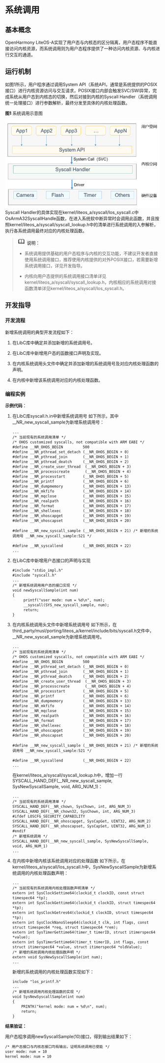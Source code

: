 # 系统调用


## 基本概念

OpenHarmony LiteOS-A实现了用户态与内核态的区分隔离，用户态程序不能直接访问内核资源，而系统调用则为用户态程序提供了一种访问内核资源、与内核进行交互的通道。


## 运行机制

  如图1所示，用户程序通过调用System API（系统API，通常是系统提供的POSIX接口）进行内核资源访问与交互请求，POSIX接口内部会触发SVC/SWI异常，完成系统从用户态到内核态的切换，然后对接到内核的Syscall Handler（系统调用统一处理接口）进行参数解析，最终分发至具体的内核处理函数。
  
  **图1** 系统调用示意图

  ![zh-cn_image_0000001132856572](figures/zh-cn_image_0000001132856572.png)
Syscall Handler的具体实现在kernel/liteos_a/syscall/los_syscall.c中OsArmA32SyscallHandle函数，在进入系统软中断异常时会调用此函数，并且按照kernel/liteos_a/syscall/syscall_lookup.h中的清单进行系统调用的入参解析，执行各系统调用最终对应的内核处理函数。

> ![icon-note.gif](public_sys-resources/icon-note.gif) **说明：**
> - 系统调用提供基础的用户态程序与内核的交互功能，不建议开发者直接使用系统调用接口，推荐使用内核提供的对外POSIX接口，若需要新增系统调用接口，详见开发指导。
> 
> - 内核向用户态提供的系统调用接口清单详见kernel/liteos_a/syscall/syscall_lookup.h，内核相应的系统调用对接函数清单详见kernel/liteos_a/syscall/los_syscall.h。


## 开发指导


### 开发流程

新增系统调用的典型开发流程如下：

1. 在LibC库中确定并添加新增的系统调用号。

2. 在LibC库中新增用户态的函数接口声明及实现。

3. 在内核系统调用头文件中确定并添加新增的系统调用号及对应内核处理函数的声明。

4. 在内核中新增该系统调用对应的内核处理函数。


### 编程实例

**示例代码**：

1. 在LibC库syscall.h.in中新增系统调用号
     如下所示，其中__NR_new_syscall_sample为新增系统调用号：
     
   ```
   ...
   /* 当前现有的系统调用清单 */
   /* OHOS customized syscalls, not compatible with ARM EABI */
   #define __NR_OHOS_BEGIN         500
   #define __NR_pthread_set_detach (__NR_OHOS_BEGIN + 0)
   #define __NR_pthread_join       (__NR_OHOS_BEGIN + 1)
   #define __NR_pthread_deatch     (__NR_OHOS_BEGIN + 2)
   #define __NR_create_user_thread  (__NR_OHOS_BEGIN + 3)
   #define __NR_processcreate       (__NR_OHOS_BEGIN + 4)
   #define __NR_processtart        (__NR_OHOS_BEGIN + 5)
   #define __NR_printf             (__NR_OHOS_BEGIN + 6)
   #define __NR_dumpmemory         (__NR_OHOS_BEGIN + 13)
   #define __NR_mkfifo             (__NR_OHOS_BEGIN + 14)
   #define __NR_mqclose            (__NR_OHOS_BEGIN + 15)
   #define __NR_realpath           (__NR_OHOS_BEGIN + 16)
   #define __NR_format             (__NR_OHOS_BEGIN + 17)
   #define __NR_shellexec          (__NR_OHOS_BEGIN + 18)
   #define __NR_ohoscapget         (__NR_OHOS_BEGIN + 19)
   #define __NR_ohoscapset         (__NR_OHOS_BEGIN + 20)
   
   #define __NR_new_syscall_sample (__NR_OHOS_BEGIN + 21) /* 新增的系统调用号 __NR_new_syscall_sample:521 */
   
   #define __NR_syscallend         (__NR_OHOS_BEGIN + 22)
   ...
   ```

2. 在LibC库中新增用户态接口的声明与实现
     
   ```
   #include "stdio_impl.h"
   #include "syscall.h"
   ...
   /* 新增系统调用用户态的接口实现 */
   void newSyscallSample(int num)
   {
        printf("user mode: num = %d\n", num);
        __syscall(SYS_new_syscall_sample, num);
        return;
   }
   ```

3. 在内核系统调用头文件中新增系统调用号
   如下所示，在third_party/musl/porting/liteos_a/kernel/include/bits/syscall.h文件中，__NR_new_syscall_sample为新增系统调用号。

     
   ```
   ...
   /* 当前现有的系统调用清单 */
   /* OHOS customized syscalls, not compatible with ARM EABI */
   #define __NR_OHOS_BEGIN         500
   #define __NR_pthread_set_detach (__NR_OHOS_BEGIN + 0)
   #define __NR_pthread_join       (__NR_OHOS_BEGIN + 1)
   #define __NR_pthread_deatch     (__NR_OHOS_BEGIN + 2)
   #define __NR_create_user_thread  (__NR_OHOS_BEGIN + 3)
   #define __NR_processcreate       (__NR_OHOS_BEGIN + 4)
   #define __NR_processtart        (__NR_OHOS_BEGIN + 5)
   #define __NR_printf             (__NR_OHOS_BEGIN + 6)
   #define __NR_dumpmemory         (__NR_OHOS_BEGIN + 13)
   #define __NR_mkfifo             (__NR_OHOS_BEGIN + 14)
   #define __NR_mqclose            (__NR_OHOS_BEGIN + 15)
   #define __NR_realpath           (__NR_OHOS_BEGIN + 16)
   #define __NR_format             (__NR_OHOS_BEGIN + 17)
   #define __NR_shellexec          (__NR_OHOS_BEGIN + 18)
   #define __NR_ohoscapget         (__NR_OHOS_BEGIN + 19)
   #define __NR_ohoscapset         (__NR_OHOS_BEGIN + 20)
   
   #define __NR_new_syscall_sample (__NR_OHOS_BEGIN + 21) /* 新增的系统调用号 __NR_new_syscall_sample:521 */
   
   #define __NR_syscallend         (__NR_OHOS_BEGIN + 22)
   ...
   ```

   在kernel/liteos_a/syscall/syscall_lookup.h中，增加一行SYSCALL_HAND_DEF(__NR_new_syscall_sample, SysNewSyscallSample, void, ARG_NUM_1)：

     
   ```
   ...
   /* 当前现有的系统调用清单 */
   SYSCALL_HAND_DEF(__NR_chown, SysChown, int, ARG_NUM_3)
   SYSCALL_HAND_DEF(__NR_chown32, SysChown, int, ARG_NUM_3)
   #ifdef LOSCFG_SECURITY_CAPABILITY
   SYSCALL_HAND_DEF(__NR_ohoscapget, SysCapGet, UINT32, ARG_NUM_2)
   SYSCALL_HAND_DEF(__NR_ohoscapset, SysCapSet, UINT32, ARG_NUM_1)
   #endif
   /* 新增系统调用 */
   SYSCALL_HAND_DEF(__NR_new_syscall_sample, SysNewSyscallSample, void, ARG_NUM_1)
   ...
   ```

4. 在内核中新增内核该系统调用对应的处理函数
   如下所示，在kernel/liteos_a/syscall/los_syscall.h中，SysNewSyscallSample为新增系统调用的内核处理函数声明：

     
   ```
   ...
   /* 当前现有的系统调用内核处理函数声明清单 */
   extern int SysClockSettime64(clockid_t clockID, const struct timespec64 *tp);
   extern int SysClockGettime64(clockid_t clockID, struct timespec64 *tp);
   extern int SysClockGetres64(clockid_t clockID, struct timespec64 *tp);
   extern int SysClockNanoSleep64(clockid_t clk, int flags, const struct timespec64 *req, struct timespec64 *rem);
   extern int SysTimerGettime64(timer_t timerID, struct itimerspec64 *value);
   extern int SysTimerSettime64(timer_t timerID, int flags, const struct itimerspec64 *value, struct itimerspec64 *oldValue);
   /* 新增的系统调用内核处理函数声明 */
   extern void SysNewSyscallSample(int num);
   ...
   ```

     新增的系统调用的内核处理函数实现如下：
     
   ```
   include "los_printf.h"
   ...
   /* 新增系统调用内核处理函数的实现 */
   void SysNewSyscallSample(int num)
   {
       PRINTK("kernel mode: num = %d\n", num);
       return;
   }
   ```


**结果验证：**


用户态程序调用newSyscallSample(10)接口，得到输出结果如下：


  
```
/* 用户态接口与内核态接口均有输出，证明系统调用已使能 */
user mode: num = 10
kernel mode: num = 10
```
